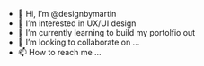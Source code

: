 - 👋 Hi, I’m @designbymartin
- 👀 I’m interested in UX/UI design
- 🌱 I’m currently learning to build my portolfio out
- 💞️ I’m looking to collaborate on ...
- 📫 How to reach me ...

<!---
designbymartin/designbymartin is a ✨ special ✨ repository because its `README.md` (this file) appears on your GitHub profile.
You can click the Preview link to take a look at your changes.
--->
